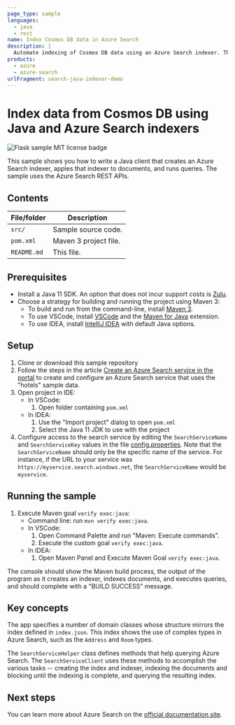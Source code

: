 ```yaml
---
page_type: sample
languages:
  - java
  - rest
name: Index Cosmos DB data in Azure Search
description: |
  Automate indexing of Cosmos DB data using an Azure Search indexer. This example runs as a Java console application.
products:
  - azure
  - azure-search
urlFragment: search-java-indexer-demo
---
```


# Index data from Cosmos DB using Java and Azure Search indexers

![Flask sample MIT license badge](https://img.shields.io/badge/license-MIT-green.svg)

This sample shows you how to write a Java client that creates an Azure Search indexer, apples that indexer to documents, and runs queries. The sample uses the Azure Search REST APIs.

## Contents

| File/folder | Description |
|-------------|-------------|
| `src/`       | Sample source code. |
| `pom.xml` | Maven 3 project file. |
| `README.md`   | This file. |

## Prerequisites

- Install a Java 11 SDK. An option that does not incur support costs is [Zulu](https://docs.microsoft.com/java/azure/jdk/?view=azure-java-stable).
- Choose a strategy for building and running the project using Maven 3:
    - To build and run from the command-line, install [Maven 3](https://maven.apache.org/download.cgi).
    - To use VSCode, install [VSCode](https://code.visualstudio.com/) and the [Maven for Java](https://marketplace.visualstudio.com/items?itemName=vscjava.vscode-maven) extension.
    - To use IDEA, install [IntelliJ IDEA](https://www.jetbrains.com/idea/) with default Java options.

## Setup

1. Clone or download this sample repository
1. Follow the steps in the article [Create an Azure Search service in the portal](https://docs.microsoft.com/azure/search/search-create-service-portal) to create and configure an Azure Search service that uses the "hotels" sample data.
1. Open project in IDE:
    * In VSCode: 
        1. Open folder containing `pom.xml` 
    * In IDEA: 
        1. Use the "Import project" dialog to open `pom.xml`
        1. Select the Java 11 JDK to use with the project
1. Configure access to the search service by editing the `SearchServiceName` and `SearchServiceKey` values in the file [config.properties](src/main/resources/com/microsoft/azure/search/samples/app/config.properties). Note that the `SearchServiceName` should only be the specific name of the service. For instance, if the URL to your service was `https://myservice.search.windows.net`, the `SearchServiceName` would be `myservice`.

## Running the sample

1. Execute Maven goal `verify exec:java`:
    * Command line: run `mvn verify exec:java`.
    * In VSCode: 
        1. Open Command Palette and run "Maven: Execute commands".
        2. Execute the custom goal `verify exec:java`.
    * In IDEA:
        1. Open Maven Panel and Execute Maven Goal `verify exec:java`.

The console should show the Maven build process, the output of the program as it creates an indexer, indexes documents, and executes queries, and should complete with a "BUILD SUCCESS" message.

## Key concepts

The app specifies a number of domain classes whose structure mirrors the index defined in `index.json`. This index shows the use of complex types in Azure Search, such as the `Address` and `Room` types. 

The `SearchServiceHelper` class defines methods that help querying Azure Search. The `SearchServiceClient` uses these methods to accomplish the various tasks -- creating the index and indexer, indexing the documents and blocking until the indexing is complete, and querying the resulting index. 
    
## Next steps

You can learn more about Azure Search on the [official documentation site](https://docs.microsoft.com/azure/search).